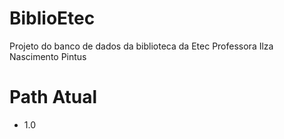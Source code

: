 # BiblioEtec
Projeto do banco de dados da biblioteca da Etec Professora Ilza Nascimento Pintus

# Path Atual
- 1.0 
